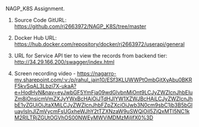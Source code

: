 NAGP_K8S Assignment.

1. Source Code GitURL: https://github.com/rj2663972/NAGP_K8S/tree/master

2. Docker Hub URL: https://hub.docker.com/repository/docker/rj2663972/userapi/general

3. URL for Service API tier to view the records from backend tier: http://34.29.166.200/swagger/index.html

4. Screen recording video - https://nagarro-my.sharepoint.com/:v:/p/rahul_jain10/ESf3KLUWWPtOmbGjtXyAbu0BKRF5kvSqAL3Lbzi7X-ukaA?e=HodHyN&nav=eyJwbGF5YmFja09wdGlvbnMiOnt9LCJyZWZlcnJhbEluZm8iOnsicmVmZXJyYWxBcHAiOiJTdHJlYW1XZWJBcHAiLCJyZWZlcnJhbE1vZGUiOiJtaXMiLCJyZWZlcnJhbFZpZXciOiJwb3N0cm9sbC1jb3B5bGluayIsInJlZmVycmFsUGxheWJhY2tTZXNzaW9uSWQiOiI5ZjQxMTI5NC1kM2RlLTRjZGUtOGVhOS00NWEyMWViMDMzMjIifX0%3D

